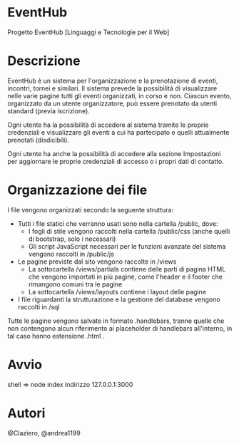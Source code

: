 # EventHub
Progetto EventHub [Linguaggi e Tecnologie per il Web]

# Descrizione
EventHub è un sistema per l'organizzazione e la prenotazione di eventi, incontri, tornei e similari.
Il sistema prevede la possibilità di visualizzare nelle varie pagine tutti gli eventi organizzati, in corso e non. Ciascun evento, organizzato da un utente organizzatore, può essere prenotato da utenti standard (previa iscrizione).

Ogni utente ha la possibilità di accedere al sistema tramite le proprie credenziali e visualizzare gli eventi a cui ha partecipato e quelli attualmente prenotati (disdicibili).

Ogni utente ha anche la possibilità di accedere alla sezione Impostazioni per aggiornare le proprie credenziali di accesso o i propri dati di contatto.

# Organizzazione dei file
I file vengono organizzati secondo la seguente struttura:
- Tutti i file statici che verranno usati sono nella cartella /public, dove:
  - I fogli di stile vengono raccolti nella cartella /public/css (anche quelli di bootstrap, solo i necessari)
  - Gli script JavaScript necessari per le funzioni avanzate del sistema vengono raccolti in /public/js
- Le pagine previste dal sito vengono raccolte in /views
  - La sottocartella /views/partials contiene delle parti di pagina HTML che vengono importati in più pagine, come l'header e il footer che rimangono comuni tra le pagine
  - La sottocartella /views/layouts contiene i layout delle pagine
- I file riguardanti la strutturazione e la gestione del database vengono raccolti in /sql

Tutte le pagine vengono salvate in formato .handlebars, tranne quelle che non contengono alcun riferimento ai placeholder di handlebars all'interno, in tal caso hanno estensione .html .

# Avvio
shell => node index
indirizzo 127.0.0.1:3000
# Autori
@Claziero, @andrea1199
